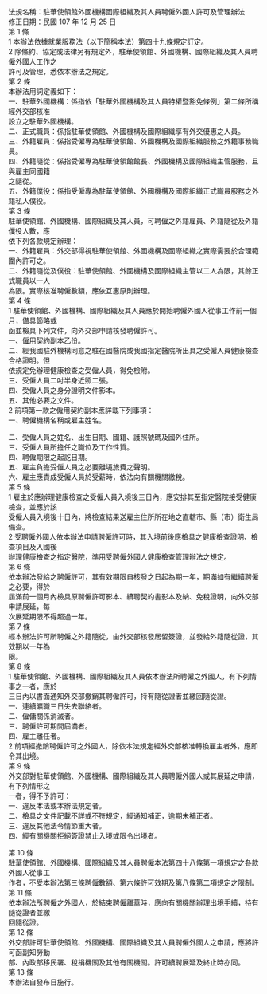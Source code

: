 法規名稱：駐華使領館外國機構國際組織及其人員聘僱外國人許可及管理辦法  
修正日期：民國 107 年 12 月 25 日  
第 1 條  
1 本辦法依據就業服務法（以下簡稱本法）第四十九條規定訂定。  
2 除條約、協定或法律另有規定外，駐華使領館、外國機構、國際組織及其人員聘僱外國人工作之  
許可及管理，悉依本辦法之規定。  
第 2 條  
本辦法用詞定義如下：  
一、駐華外國機構：係指依「駐華外國機構及其人員特權暨豁免條例」第二條所稱經外交部核准  
設立之駐華外國機構。  
二、正式職員：係指駐華使領館、外國機構及國際組織享有外交優惠之人員。  
三、外籍雇員：係指受僱專為駐華使領館、外國機構及國際組織服務之外籍事務職員。  
四、外籍隨從：係指受僱專為駐華使領館館長、外國機構及國際組織主管服務，且與雇主同國籍  
之隨從。  
五、外籍僕役：係指受僱專為駐華使領館、外國機構及國際組織正式職員服務之外籍私人僕役。  
第 3 條  
駐華使領館、外國機構、國際組織及其人員，可聘僱之外籍雇員、外籍隨從及外籍僕役人數，應  
依下列各款規定辦理：  
一、外籍雇員：外交部得視駐華使領館、外國機構及國際組織之實際需要於合理範圍內許可之。  
二、外籍隨從及僕役：駐華使領館、外國機構及國際組織主管以二人為限，其餘正式職員以一人  
為限。實際核准聘僱數額，應依互惠原則辦理。  
第 4 條  
1 駐華使領館、外國機構、國際組織及其人員應於開始聘僱外國人從事工作前一個月，備具節略或  
函並檢具下列文件，向外交部申請核發聘僱許可。  
一、僱用契約副本乙份。  
二、經我國駐外機構同意之駐在國醫院或我國指定醫院所出具之受僱人員健康檢查合格證明。但  
依規定免辦理健康檢查之受僱人員，得免檢附。  
三、受僱人員二吋半身近照二張。  
四、受僱人員之身分證明文件影本。  
五、其他必要之文件。  
2 前項第一款之僱用契約副本應詳載下列事項：  
一、聘僱機構名稱或雇主姓名。  


二、受僱人員之姓名、出生日期、國籍、護照號碼及國外住所。  
三、受僱人員所擔任之職位及工作性質。  
四、聘僱期限之起訖日期。  
五、雇主負擔受僱人員之必要離境旅費之聲明。  
六、雇主應責成受僱人員於受薪時，依法向有關機關繳稅。  
第 5 條  
1 雇主於應辦理健康檢查之受僱人員入境後三日內，應安排其至指定醫院接受健康檢查，並應於該  
受僱人員入境後十日內，將檢查結果送雇主住所所在地之直轄市、縣（市）衛生局備查。  
2 受聘僱外國人依本辦法申請聘僱許可時，其入境前後應檢具之健康檢查證明、檢查項目及入國後  
辦理健康檢查之指定醫院，準用受聘僱外國人健康檢查管理辦法之規定。  
第 6 條  
依本辦法發給之聘僱許可，其有效期限自核發之日起為期一年，期滿如有繼續聘僱之必要，得於  
屆滿前一個月內檢具原聘僱許可影本、續聘契約書影本及納、免稅證明，向外交部申請展延，每  
次展延期限不得超過一年。  
第 7 條  
經本辦法許可所聘僱之外籍隨從，由外交部核發居留簽證，並發給外籍隨從證，其效期以一年為  
限。  
第 8 條  
1 駐華使領館、外國機構、國際組織及其人員依本辦法所聘僱之外國人，有下列情事之一者，應於  
三日內以書面通知外交部撤銷其聘僱許可，持有隨從證者並繳回隨從證。  
一、連續曠職三日失去聯絡者。  
二、僱傭關係消滅者。  
三、聘僱許可期間屆滿者。  
四、雇主離任者。  
2 前項經撤銷聘僱許可之外國人，除依本法規定經外交部核准轉換雇主者外，應即令其出境。  
第 9 條  
外交部對駐華使領館、外國機構、國際組織及其人員聘僱外國人或其展延之申請，有下列情形之  
一者，得不予許可：  
一、違反本法或本辦法規定者。  
二、檢具之文件記載不詳或不符規定，經通知補正，逾期未補正者。  
三、違反其他法令情節重大者。  
四、經有關機關拒絕簽證禁止入境或限令出境者。  


第 10 條  
駐華使領館、外國機構、國際組織及其人員聘僱本法第四十八條第一項規定之各款外國人從事工  
作者，不受本辦法第三條聘僱數額、第六條許可效期及第八條第二項規定之限制。  
第 11 條  
依本辦法所聘僱之外國人，於結束聘僱離華時，應向有關機關辦理出境手續，持有隨從證者並繳  
回隨從證。  
第 12 條  
外交部許可駐華使領館、外國機構、國際組織及其人員聘僱外國人之申請，應將許可函副知勞動  
部、內政部移民署、稅捐機關及其他有關機關。許可續聘展延及終止時亦同。  
第 13 條  
本辦法自發布日施行。  


